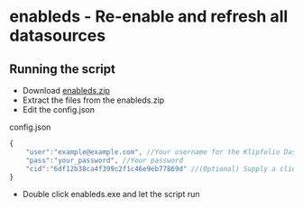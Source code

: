 # enableds - Re-enable and refresh all datasources # 

## Running the script ##

- Download [enableds.zip](https://github.com/sameid/enableds/raw/master/dist/enableds.zip)
- Extract the files from the enableds.zip 
- Edit the config.json 

config.json
``` javascript
{
    "user":"example@example.com", //Your username for the Klipfolio Dashboard
    "pass":"your_password", //Your password
    "cid":"6df12b38ca4f399c2f1c46e9eb77869d" //(Optional) Supply a client_id if you are a Partner account 
}
```

- Double click enableds.exe and let the script run
